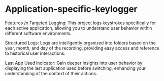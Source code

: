 # Application-specific-keylogger

Features /n
Targeted Logging: This project logs keystrokes specifically for each active application, allowing you to understand user behavior within different software environments.

Structured Logs: Logs are intelligently organized into folders based on the year, month, and day of the recording, providing easy access and reference to historical user interactions.

Last App Used Indicator: Gain deeper insights into user behavior by displaying the last application used before switching, enhancing your understanding of the context of their actions.
